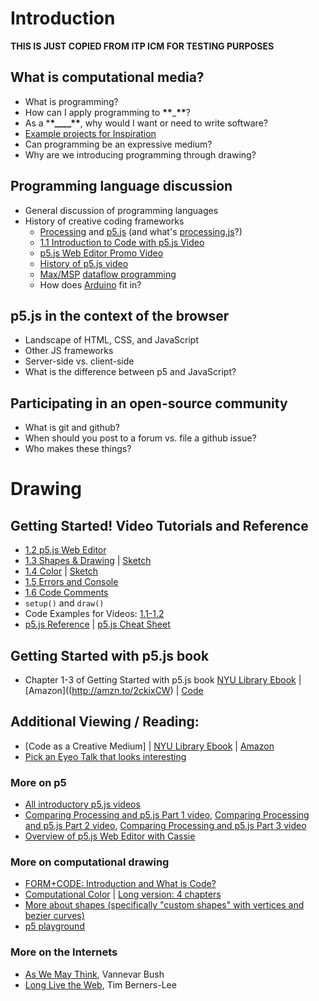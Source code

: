 # Introduction

**THIS IS JUST COPIED FROM ITP ICM FOR TESTING PURPOSES**

## What is computational media?

- What is programming?
- How can I apply programming to **\*\***\_**\*\***?
- As a \***\*\_\_\_\_\*\***, why would I want or need to write software?
- [Example projects for Inspiration](https://github.com/ITPNYU/ICM-2022-Code/wiki/Inspiration)
- Can programming be an expressive medium?
- Why are we introducing programming through drawing?

## Programming language discussion

- General discussion of programming languages
- History of creative coding frameworks
  - [Processing](https://processing.org/) and [p5.js](https://p5js.org/) (and what's [processing.js](http://processingjs.org/)?)
  - [1.1 Introduction to Code with p5.js Video](https://youtu.be/yPWkPOfnGsw)
  - [p5.js Web Editor Promo Video](https://youtu.be/dtHxDggkBYc)
  - [History of p5.js video](https://www.youtube.com/watch?v=FdsWWjqoPKU)
  - [Max/MSP](https://cycling74.com/) [dataflow programming](https://en.wikipedia.org/wiki/Dataflow_programming)
  - How does [Arduino](https://www.arduino.cc/) fit in?

## p5.js in the context of the browser

- Landscape of HTML, CSS, and JavaScript
- Other JS frameworks
- Server-side vs. client-side
- What is the difference between p5 and JavaScript?

## Participating in an open-source community

- What is git and github?
- When should you post to a forum vs. file a github issue?
- Who makes these things?

# Drawing

## Getting Started! Video Tutorials and Reference

- [1.2 p5.js Web Editor](https://youtu.be/MXs1cOlidWs)
- [1.3 Shapes & Drawing](https://youtu.be/c3TeLi6Ns1E) | [Sketch](https://editor.p5js.org/codingtrain/sketches/HJ1WjEPwQ)
- [1.4 Color](https://youtu.be/riiJTF5-N7c) | [Sketch](https://editor.p5js.org/codingtrain/sketches/rJ9MQSwvm)
- [1.5 Errors and Console](https://youtu.be/LuGsp5KeJMM)
- [1.6 Code Comments](https://youtu.be/xJcrPJuem5Q)
- `setup()` and `draw()`
- Code Examples for Videos: [1.1-1.2](https://github.com/CodingRainbow/Rainbow-Code/tree/master/p5.js)
- [p5.js Reference](http://p5js.org/reference) | [p5.js Cheat Sheet](https://bmoren.github.io/p5js-cheat-sheet/)

## Getting Started with p5.js book

- Chapter 1-3 of Getting Started with p5.js book [NYU Library Ebook](https://ebookcentral.proquest.com/lib/nyulibrary-ebooks/detail.action?docID=4333728) | [Amazon]((http://amzn.to/2ckixCW) | [Code](https://github.com/lmccart/gswp5.js-code)

## Additional Viewing / Reading:

- [Code as a Creative Medium] | [NYU Library Ebook](https://ebookcentral.proquest.com/lib/nyulibrary-ebooks/detail.action?docID=6454626&query=Code+as+Creative+Medium) | [Amazon](https://www.amazon.com/gp/product/0262542048)
- [Pick an Eyeo Talk that looks interesting](https://vimeo.com/eyeofestival/)

### More on p5

- [All introductory p5.js videos](https://www.youtube.com/playlist?list=PLRqwX-V7Uu6Zy51Q-x9tMWIv9cueOFTFA)
- [Comparing Processing and p5.js Part 1 video](https://youtu.be/AmlAiKsiy0o), [Comparing Processing and p5.js Part 2 video](https://youtu.be/AsjPJ5AWkDc), [Comparing Processing and p5.js Part 3 video](https://youtu.be/_y8rEHjqzRA)
- [Overview of p5.js Web Editor with Cassie](https://youtu.be/x1rJJRVTpAI)

### More on computational drawing

- [FORM+CODE: Introduction and What is Code?](http://formandcode.com)
- [Computational Color](http://printingcode.runemadsen.com/lecture-color/) | [Long version: 4 chapters](https://programmingdesignsystems.com/color/a-short-history-of-color-theory/index.html)
- [More about shapes (specifically "custom shapes" with vertices and bezier curves)](https://programmingdesignsystems.com/shape/custom-shapes/index.html#custom-shapes-pANLh0l)
- [p5 playground](http://yining1023.github.io/p5PlayGround/)

### More on the Internets

- [As We May Think](http://www.theatlantic.com/magazine/archive/1945/07/as-we-may-think/303881/), Vannevar Bush
- [Long Live the Web](http://jblomo.github.io/webarch253/slides/Long_Live_the_Web.pdf), Tim Berners-Lee
